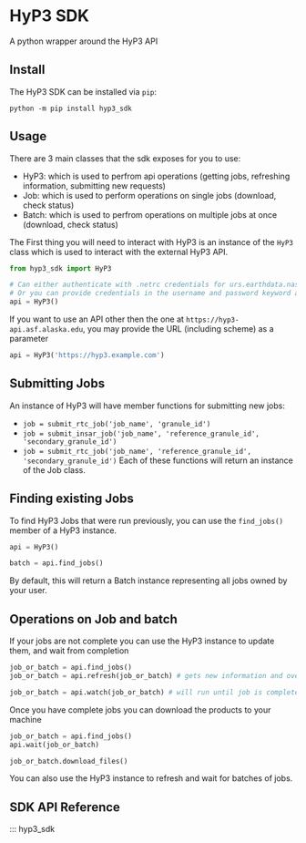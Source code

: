 # HyP3 SDK

A python wrapper around the HyP3 API

## Install

The HyP3 SDK can be installed via `pip`:

```
python -m pip install hyp3_sdk
```

## Usage

There are 3 main classes that the sdk exposes for you to use:

- HyP3: which is used to perfrom api operations (getting jobs, refreshing information, submitting new requests)
- Job: which is used to perform operations on single jobs (download, check status)
- Batch: which is used to perfrom operations on multiple jobs at once (download, check status)

The First thing you will need to interact with HyP3 is an instance of the `HyP3` class which is used to interact with
the external HyP3 API.
```python
from hyp3_sdk import HyP3

# Can either authenticate with .netrc credentials for urs.earthdata.nasa.gov
# Or you can provide credentials in the username and password keyword arguments
api = HyP3()
```
If you want to use an API other then the one at `https://hyp3-api.asf.alaska.edu`, you may provide 
the URL (including scheme) as a parameter
```python
api = HyP3('https://hyp3.example.com')
```

## Submitting Jobs

An instance of HyP3 will have member functions for submitting new jobs:
- `job = submit_rtc_job('job_name', 'granule_id')` 
- `job = submit_insar_job('job_name', 'reference_granule_id', 'secondary_granule_id')` 
- `job = submit_rtc_job('job_name', 'reference_granule_id', 'secondary_granule_id')` 
Each of these functions will return an instance of the Job class.

## Finding existing Jobs
To find HyP3 Jobs that were run previously, you can use the `find_jobs()` member
of a HyP3 instance.
```python
api = HyP3()

batch = api.find_jobs()
```
By default, this will return a Batch instance representing all jobs owned by your user.


## Operations on Job and batch

If your jobs are not complete you can use the HyP3 instance to update them, and wait from completion
```python
job_or_batch = api.find_jobs()
job_or_batch = api.refresh(job_or_batch) # gets new information and overwrites the existing Job/batch with it

job_or_batch = api.watch(job_or_batch) # will run until job is complete this will take quite some time
```

Once you have complete jobs you can download the products to your machine
```python
job_or_batch = api.find_jobs()
api.wait(job_or_batch)

job_or_batch.download_files()
```

You can also use the HyP3 instance to refresh and wait for batches of jobs.

## SDK API Reference

::: hyp3_sdk
